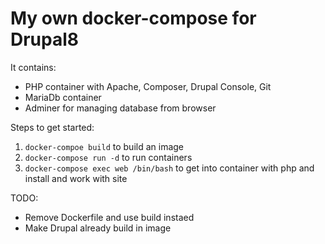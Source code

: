 # My own docker-compose for Drupal8

It contains:
* PHP container with Apache, Composer, Drupal Console, Git
* MariaDb container 
* Adminer for managing database from browser 

Steps to get started:
1. `docker-compoe build` to build an image
2. `docker-compose run -d` to run containers
3. `docker-compose exec web /bin/bash` to get into container with php and install and work with site 

TODO:
* Remove Dockerfile and use build instaed
* Make Drupal already build in image
